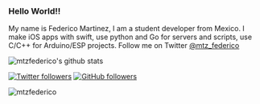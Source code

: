 ### Hello World!!

My name is Federico Martinez, I am a student developer from Mexico. I make iOS apps with swift, use python and Go for servers and scripts, use C/C++ for Arduino/ESP projects.
Follow me on Twitter [@mtz_federico](https://twitter.com/mtz_federico)


![mtzfederico's github stats](https://github-readme-stats.vercel.app/api?username=mtzfederico&show_icons=true&theme=merko)

[![Twitter followers](https://img.shields.io/twitter/follow/mtz_federico?label=Followers&style=social)](https://twitter.com/mtz_federico)
[![GitHub followers](https://img.shields.io/github/followers/mtzfederico?label=Followers&style=social)](https://github.com/mtzfederico/)
<p align="left"> <img src="https://komarev.com/ghpvc/?username=mtzfederico" alt="mtzfederico" /> </p>

<!--
Here are some ideas to get you started:

- 🔭 I’m currently working on ...
- 🌱 I’m currently learning ...
- 👯 I’m looking to collaborate on ...
- 🤔 I’m looking for help with ...
- 💬 Ask me about ...
- 📫 How to reach me: ...
- 😄 Pronouns: ...
- ⚡ Fun fact: ...
-->
